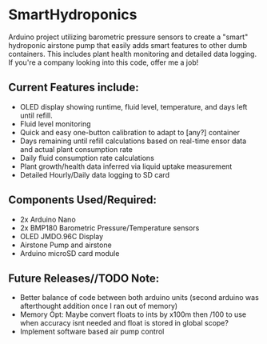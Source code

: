 # SmartHydroponics
Arduino project utilizing barometric pressure sensors to create a "smart" hydroponic airstone pump that easily adds smart features to other dumb containers. This includes plant health monitoring and detailed data logging. If you're a company looking into this code, offer me a job!

## Current Features include:

- OLED display showing runtime, fluid level, temperature, and days left until refill.
- Fluid level monitoring
- Quick and easy one-button calibration to adapt to [any?] container
- Days remaining until refill calculations based on real-time ensor data and actual plant consumption rate
- Daily fluid consumption rate calculations
- Plant growth/health data inferred via liquid uptake measurement
- Detailed Hourly/Daily data logging to SD card

## Components Used/Required:

- 2x Arduino Nano
- 2x BMP180 Barometric Pressure/Temperature sensors
- OLED JMDO.96C Display
- Airstone Pump and airstone
- Arduino microSD card module

## Future Releases//TODO Note:
- Better balance of code between both arduino units (second arduino was afterthought addition once I ran out of memory)
- Memory Opt: Maybe convert floats to ints by x100m then /100 to use when accuracy isnt needed and float is stored in global scope?
- Implement software based air pump control

